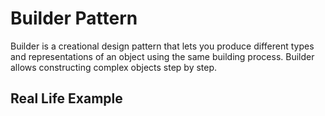 # Builder Pattern

Builder is a creational design pattern that lets you produce different types and representations of an object using the same building process. Builder allows constructing complex objects step by step.

## Real Life Example
